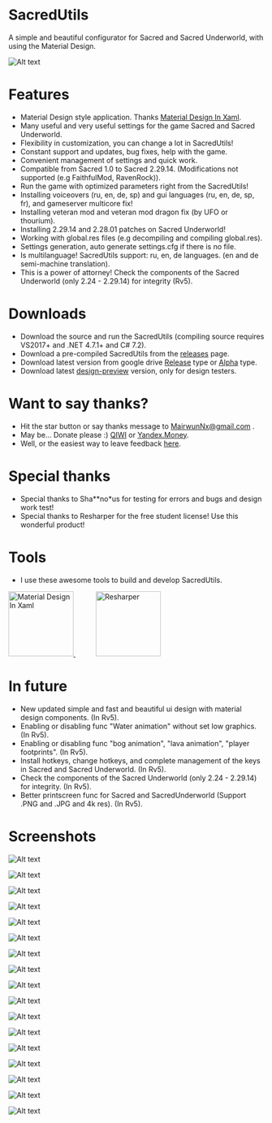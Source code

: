# SacredUtils
A simple and beautiful configurator for Sacred and Sacred Underworld, with using the Material Design.

![Alt text](images/SacredUtils_HomeScreen.png "SacredUtils home screen.")

# Features

 * Material Design style application. Thanks [Material Design In Xaml](http://materialdesigninxaml.net/).
 * Many useful and very useful settings for the game Sacred and Sacred Underworld.
 * Flexibility in customization, you can change a lot in SacredUtils!
 * Constant support and updates, bug fixes, help with the game.
 * Convenient management of settings and quick work.
 * Compatible from Sacred 1.0 to Sacred 2.29.14. (Modifications not supported (e.g FaithfulMod, RavenRock)).
 * Run the game with optimized parameters right from the SacredUtils!
 * Installing voiceovers (ru, en, de, sp) and gui languages (ru, en, de, sp, fr), and gameserver multicore fix!
 * Installing veteran mod and veteran mod dragon fix (by UFO or thourium).
 * Installing 2.29.14 and 2.28.01 patches on Sacred Underworld!
 * Working with global.res files (e.g decompiling and compiling global.res).
 * Settings generation, auto generate settings.cfg if there is no file.
 * Is multilanguage! SacredUtils support: ru, en, de languages. (en and de semi-machine translation).
 * This is a power of attorney! Check the components of the Sacred Underworld (only 2.24 - 2.29.14) for integrity (Rv5).

# Downloads

 * Download the source and run the SacredUtils (compiling source requires VS2017+ and .NET 4.7.1+ and C# 7.2).
 * Download a pre-compiled SacredUtils from the [releases](https://github.com/MairwunNx/SacredUtils/releases) page.
 * Download latest version from google drive [Release](https://drive.google.com/file/d/1sDiiIYW0_JXMqh6IAHMOyf3IKPySCr4Q/view) type or [Alpha](https://drive.google.com/file/d/1xZzaj0v41S7nkSXkn4GWoDTkBtzeRc2Y/view) type.
 * Download latest [design-preview](https://drive.google.com/file/d/1HOQdDpvEDiESwlYc-gbNzPWhTs7ktrR-/view) version, only for design testers.

# Want to say thanks?

 * Hit the star button or say thanks message to MairwunNx@gmail.com .
 * May be... Donate please :) [QIWI](https://qiwi.me/mairwunnx) or [Yandex.Money](https://money.yandex.ru/to/410015993365458).
 * Well, or the easiest way to leave feedback [here](https://docs.google.com/forms/d/e/1FAIpQLSfkNwFlN2VV_gju2jo9iTxb5FRfmuUZC6FM-vd2ZErQBA1gwQ/viewform).

# Special thanks

 * Special thanks to Sha**no*us for testing for errors and bugs and design work test!
 * Special thanks to Resharper for the free student license! Use this wonderful product!

# Tools

 * I use these awesome tools to build and develop SacredUtils.

 <div>
   <a href="http://materialdesigninxaml.net/">
     <img alt="Material Design In Xaml" width="128" heigth="128" src="./images/materialdesigninxaml.png">
   </a>
   <a href="https://www.jetbrains.com/resharper/">
     <img alt="Resharper" width="128" heigth="128" hspace="40" src="./images/resharper.png">
   </a>
 </div>

# In future

 * New updated simple and fast and beautiful ui design with material design components. (In Rv5).
 * Enabling or disabling func "Water animation" without set low graphics. (In Rv5).
 * Enabling or disabling func "bog animation", "lava animation", "player footprints". (In Rv5).
 * Install hotkeys, change hotkeys, and complete management of the keys in Sacred and Sacred Underworld. (In Rv5).
 * Check the components of the Sacred Underworld (only 2.24 - 2.29.14) for integrity. (In Rv5).
 * Better printscreen func for Sacred and SacredUnderworld (Support .PNG and .JPG and 4k res). (In Rv5).

# Screenshots

![Alt text](images/SacredUtils_LoadingScreen.png "SacredUtils loading screen")

![Alt text](images/SacredUtils_Graphics01.png "SacredUtils graphics settings")

![Alt text](images/SacredUtils_Graphics02.png "SacredUtils graphics settings")

![Alt text](images/SacredUtils_Sound.png "SacredUtils sound settings")

![Alt text](images/SacredUtils_Network01.png "SacredUtils network settings")

![Alt text](images/SacredUtils_Network02.png "SacredUtils network settings")

![Alt text](images/SacredUtils_Chat.png "SacredUtils chat settings")

![Alt text](images/SacredUtils_Game01.png "SacredUtils game settings")

![Alt text](images/SacredUtils_Game02.png "SacredUtils game settings")

![Alt text](images/SacredUtils_Fonts.png "SacredUtils fonts settings")

![Alt text](images/SacredUtils_Other.png "SacredUtils other settings")

![Alt text](images/SacredUtils_Modding.png "SacredUtils modding screen")

![Alt text](images/SacredUtils_Settings.png "SacredUtils settings screen")

![Alt text](images/SacredUtils_About.png "SacredUtils about screen")

![Alt text](images/SacredUtils_ColorPicker.png "SacredUtils colorpicker screen")

![Alt text](images/SacredUtils_UpdateScreen.png "SacredUtils update screen")

![Alt text](images/SacredUtils_Components.png "SacredUtils components install screen")
